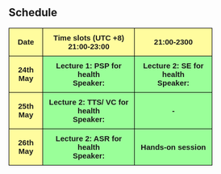 <!--
<div class="widewrapper pagetitle">
  <div class="container" style="background-color:#617863">
    <h1 style="color:white;">Schedule</h1>
  </div>
</div>
-->

<br>
<br>

<h2> Schedule </h2>

<style type="text/css">
* {
  box-sizing: border-box;
}
/* Create two unequal columns that floats next to each other */
.column {
  float: left;
  width: 50%;
  padding: 10px;
}
/* Clear floats after the columns */
.row:after {
  content: "";
  display: table;
  clear: both;
}
.modal {
  display: none; /* Hidden by default */
  position: fixed; /* Stay in place */
  z-index: 1; /* Sit on top */
  padding-top: 100px; /* Location of the box */
  left: 0;
  top: 0;
  width: 100%; /* Full width */
  height: 100%; /* Full height */
  overflow: auto; /* Enable scroll if needed */
  background-color: rgb(0,0,0); /* Fallback color */
  background-color: rgba(0,0,0,0.4); /* Black w/ opacity */
}
/* Modal Content */
.modal-content {
  background-color: #fefefe;
  margin: auto;
  padding: 20px;
  border: 1px solid #888;
  width: 80%;
}
/* The Close Button */
.close {
  color: #aaaaaa;
  float: right;
  font-size: 28px;
  font-weight: bold;
}
.close:hover,
.close:focus {
  color: #000;
  text-decoration: none;
  cursor: pointer;
}
.tg  {border-collapse:collapse;border-spacing:0;margin:0px auto;}
.tg td{border-color:black;border-style:solid;border-width:1px;font-family:Arial, sans-serif;font-size:14px;
  overflow:hidden;padding:10px 5px;word-break:normal;}
.tg th{border-color:black;border-style:solid;border-width:1px;font-family:Arial, sans-serif;font-size:14px;
  font-weight:normal;overflow:hidden;padding:10px 5px;word-break:normal;}
.tg .tg-xgl6{border-color:#000000;font-size:15px;font-weight:bold;text-align:center;vertical-align:middle}
.tg .tg-ecxm{background-color:#fffc9e;border-color:#000000;font-size:15px;font-weight:bold;text-align:center;vertical-align:middle}
.tg .tg-90df{background-color:#D9EAD3;border-color:#000000;font-size:15px;font-weight:bold;text-align:center;vertical-align:middle}
.tg .tg-rjxh{background-color:#fd6864;border-color:#000000;font-size:15px;font-weight:bold;text-align:center;vertical-align:middle}
.tg .tg-hjwb{background-color:#9aff99;border-color:#000000;font-size:15px;font-weight:bold;text-align:center;vertical-align:middle}
.tg .tg-9pb7{background-color:#d9ead3;border-color:#000000;font-size:15px;font-weight:bold;text-align:center;vertical-align:middle}
.tg .tg-hjzu{background-color:#cbcefb;border-color:#000000;font-size:15px;font-weight:bold;text-align:center;vertical-align:middle}
.tg .tg-ir9u{background-color:#34cdf9;border-color:#000000;font-size:15px;font-weight:bold;text-align:center;vertical-align:middle}
.tg .tg-ju2b{background-color:#ffccc9;border-color:#000000;font-size:15px;font-weight:bold;text-align:center;vertical-align:middle}
.tg .tg-51jv{background-color:#32cb00;border-color:#000000;font-size:15px;font-weight:bold;text-align:center;vertical-align:middle}
.tg .tg-s4x1{background-color:#FD6864;border-color:#000000;font-size:15px;font-weight:bold;text-align:center;vertical-align:top}
.tg .tg-g6s8{background-color:#9698ed;border-color:#000000;font-size:15px;font-weight:bold;text-align:center;vertical-align:middle}
@media screen and (max-width: 767px) {.tg {width: auto !important;}.tg col {width: auto !important;}.tg-wrap {overflow-x: auto;-webkit-overflow-scrolling: touch;margin: auto 0px;}}</style>
<div class="tg-wrap"><table class="tg">
<thead>
  <tr>
    <th class="tg-ecxm">Date</th>
    <th class="tg-ecxm">Time slots (UTC +8)<br>21:00-23:00</th>
    <th class="tg-ecxm">21:00-2300</th>
  </tr>
</thead>
<tbody>
<tr>
  <td class="tg-ecxm">24th May</td>
  <td class="tg-hjwb">Lecture 1: PSP for health<br>Speaker:</td>
  <td class="tg-hjwb">Lecture 2: SE for health<br>Speaker:</td>
</tr>
<tr>
  <td class="tg-ecxm">25th May</td>
  <td class="tg-hjwb">Lecture 2: TTS/ VC for health<br>Speaker:</td>
  <td class="tg-hjwb">-</td>
</tr>
<tr>
  <td class="tg-ecxm">26th May</td>
  <td class="tg-hjwb">Lecture 2: ASR for health<br>Speaker:</td>
  <td class="tg-hjwb">Hands-on session</td>
</tr>
</tbody>
</table></div>

<div id="prasannaModal" class="modal">

  <!-- Modal content -->
  <div class="modal-content">
    <span onclick="closefunction(this)" class="close" id="prasannaclose">&times;</span>
    <p><strong>Title: </strong>Speech Processing: Handcrafted features to Deep Representations</p>
  <p><strong>Abstract: </strong>With the advent of deep learning to the speech processing field for about a decade, a lot of attempts have been made towards learning the representations from spectrographic representation of speech. These representations are based on nonlinear processing and
seem to capture more information from speech. The other mostly practised approach is handcrafted features extracted using signal processing and linked to speech production and/or perception. These approaches are mostly based on linear processing and are mathematically tractable.  This talk will take through the journey of speech processing from earliest explorations of handcrafted features to the latest deep representations. </p>

<p><strong>Brief Bio:</strong> Dr. S. R. M. Prasanna is Dean (Faculty Welfare, Research and Development) and Professor, Dept of Electrical Engineering at IIT Dharwad since July 2017. He was faculty member at the Dept of Electronics and Electrical Engineering at IIT Guwahati from August 2004 to July 2017. He was also Dean (Research and Development) from July 2015 to July 2017 at IIT Guwahati. He
obtained his PhD in CSE from IIT Madras in 2004, MTech in Industrial Electronics from NITK Surathkal in 1997 and BE in Electronics from SSIT Tumakuru (then with Bangalore University) in 1994. He has guided 20 PhD Theses and 12 ongoing in the areas of Speech and Handwriting processing. He has published over 250 research articles in reputed Indian and International journals and conferences. He has executed large volume funded projects and also provided consultancy to many public sector and private limited companies
in the areas of speech processing.</p>
  </div>

</div>

<div id="vikasModal" class="modal">

  <!-- Modal content -->
  <div class="modal-content">
    <span onclick="closefunction(this)" class="close" id="vikasclose">&times;</span>
    <p><strong>Title: </strong>Recent advances in transfer learning and multilingual methods for streaming end-to-end ASR systems</p>
  <p><strong>Abstract: </strong>Transfer learning (TL) and multilingual models often improve the performance of low resource langauges, by leveraging data from high resource langauges. Multilingual models also simplify the training and deployment strategy, as a single model is used for multiple languages. This talk will provide an overview of recent advances in TL and multilingual methods for streaming end-to-end (E2E) ASR systems.  Though there is considerable progress, most of the multilingual methods assume the availability of the input language. Hence, it is still challenging to provide a truly multilingual experience, where users can interact with voice assistants in any language, interchangeably, without explicitly setting the language of the conversation. While highlighting the improvements made, we will also discuss the practical challenges and potential research directions in building a truly multilingual experience.</p>
  <p><strong>Brief Bio: </strong>Vikas Joshi is a senior researcher at Microsoft Speech team in India, working on various speech technologies including multilingual end-to-end ASR systems. Prior to Microsoft, he spent 3 years at Amazon Alexa, building large scale ASR systems and 4.5 years at IBM India Research labs. Vikas obtained his PhD degree from IIT Madras in 2016 and completed BTech from BVB college of Engineering, Hubli. He has over 15 publications and 10 granted patents.</p>
  Weblink:<a href="https://in.linkedin.com/in/vikas-joshi-aa3b939">https://in.linkedin.com/in/vikas-joshi-aa3b939</a>
  </div>

</div>

<div id="garimellaModal" class="modal">

  <!-- Modal content -->
  <div class="modal-content">
    <span onclick="closefunction(this)" class="close">&times;</span>
    <p><strong>Title:</strong> Overview of Speech Recognition Technology in Conversational Agents</p>
  <p><strong>Abstract:</strong> From the early days of modern Automatic Speech Recognition (ASR) research in the 1990s, one of the driving visions of the field has been a computer-based assistant that could accomplish tasks for the user, simply by being spoken to. Today, we are close to achieving that vision, with a whole array of speech-enabled AI agents eager to help users. Amazon’s Alexa pioneered the AI assistant concept for smart speaker devices enabled by far-field ASR. It currently supports billions of customer interactions per week, on over 100 million devices across multiple languages. This talk will give an overview of the interplay between underlying speech technologies, including wakeword detection, endpointing, speaker identification, and speech recognition that enable Alexa. We highlight successes and challenges in developing large-scale ASR, and dive into the unique data aspects of large-scale deployments like Alexa, where a continuous stream of unlabeled data enables successful applications of semi-supervised learning. Finally, we highlight problems that remain to be solved before the promise of a fully natural, conversational assistant is fully realized.</p>

<p><strong>Brief Bio:</strong> Sri Garimella is a senior manager of Applied Science, Alexa ASR in India. His team developed the ASR technology for launching Alexa in Indian English and Hindi languages. Sri obtained PhD from the Department of Electrical and Computer Engineering, Center for Language and Speech Processing at the Johns Hopkins University, Baltimore, USA in 2012. And Master of Engineering in Signal Processing from the Indian Institute of Science, Bangalore, India in 2006.</p>
Weblink:<a href="https://sites.google.com/site/sivaramiisc/">https://sites.google.com/site/sivaramiisc/</a>
  </div>

</div>

<div id="anuragModal" class="modal">

  <!-- Modal content -->
  <div class="modal-content">
    <span onclick="closefunction(this)" class="close">&times;</span>
    <p><strong>Title:</strong> Spoken Language Understanding for the Indic Region.</p>
  <p><strong>Abstract:</strong> In this talk, we will touch upon some of the key challenges in building Spoken Language Understanding systems for the Indic region. We begin with an insight on the usage of code-mixed multi-lingual utterances where many Indic languages (beyond Hindi) are freely used. We show how such Indic language usage gets represented in Latin script in a transliterated form and current state of the art multi-lingual language models (such as XLM-R, mBERT) surprisingly do not build common representations of transliterated text and that in the original language. We then introduce research in Continual Language Learning as an emerging area to bridge this gap. The Indic region also sees wide variety of spoken language variations including grammatical errors and ambiguous utterances leading to noise in data. We present recent progress in the area of Robust Machine Learning that aims to build learning algorithms that are resilient to noise in data. </p>

<p><strong>Brief Bio:</strong> Anurag Dwarakanath is an applied science manager in Alexa AI and leads a team of scientists building machine learning and statistical models for the Natural Language Understanding components of Alexa. His interests include multi-lingual natural language processing, robustness in deep learning and verification & validation of deep learning systems. Anurag holds a PhD from Indian Institute of Management Calcutta where he studied the application of Graph Theory in Wireless Sensor Networks. Anurag has over 20 publications and 15 patents. </p>
  </div>

</div>


<div id="samuelModal" class="modal">

  <!-- Modal content -->
  <div class="modal-content">
    <span onclick="closefunction(this)" class="close">&times;</span>
    <p><strong>Title:</strong> What next after ASR in Indian Languages? We speak in order to be understood!</p>
  <p><strong>Abstract:</strong> The MUCS 2021 challenge has focused on building multilingual and code-switching ASR systems for Indian languages in low resource settings. Within this challenge, teams have successfully tackled important problems and have demonstrated significant improvements on various languages. Where do these gains lead us next? If we speak in order to be understood, we advocate that the next frontier in this space is spoken language understanding (SLU). In this talk we will review recent work in end-to-end spoken language understanding, where the speech input is directly processed into intent without going through an intermediate text transcript. The lessons learnt in building ASR systems in low resource settings are extremely useful for this task too, as very often there is very limited SLU training data. We will share insights on training E2E SLU systems and the challenges ahead and how they can be applied for Indic languages.</p>

<p><strong>Brief Bio:</strong> Samuel Thomas received his B.Tech degree in Computer Engineering from the Cochin University of Science and Technology, India (2000) and M.S degree in Computer Science and Engineering from the Indian Institute of Technology Madras, India (2006) before earning his Doctor of Philosophy degree from the Johns Hopkins University, Baltimore in 2012. Since graduation, he has been at the IBM T.J. Watson Research Center, New York with the Speech Technologies Group. In the past, he has worked on several speech research projects and workshops with the Center for Language and Speech Processing (CLSP) at JHU, the Idiap Research Institute, Switzerland and the TeNeT group, IIT Madras. His research interests include speech processing and machine learning for speech recognition, spoken language understanding, speech synthesis and speaker recognition.</p>
Weblink:<a href="https://researcher.watson.ibm.com/researcher/view.php?person=us-sthomas">https://researcher.watson.ibm.com/researcher/view.php?person=us-sthomas</a>
  </div>

</div>

<div id="umeshModal" class="modal">

  <!-- Modal content -->
  <div class="modal-content">
    <span onclick="closefunction(this)" class="close">&times;</span>
    <p><strong>Title:</strong> Automatic Speech Recognition using Models from GMM-HMM  to Transformers to wav2vec2.0</p>
  <p><strong>Abstract:</strong> In this talk, I will give an overview of various models used in Automatic Speech Recognition. After a brief overview of conventional GMM-HMM models and the role of lexicon and language models, I will talk about the recent progress based on deep-learning methods. This will include DNN-HMM and CTC based approaches. This will be followed by the sequence-to-sequence approaches including Attention-Based Encoder Decoder as well as transformers. Finally, I will talk about self-supervised approaches that are inspired by BERT, GPT and contrastive predictive coding including methods like MockingJay, Wav2vec and HuBERT.</p>
  Weblink:<a href="http://www.ee.iitm.ac.in/~umeshs/">http://www.ee.iitm.ac.in/~umeshs/</a>
  </div>

</div>

<div id="shinjiModal" class="modal">

  <!-- Modal content -->
  <div class="modal-content">
    <span onclick="closefunction(this)" class="close">&times;</span>
    <p><strong>Title:</strong> Introduction of ESPnet, End-to-End Speech Processing Toolkit</p>

<p><strong>Abstract:</strong> An end-to-end neural approach has become a popular alternative to conventional modular approaches in various speech applications including speech recognition and synthesis.
    One of the benefits of this end-to-end neural framework is that we can use a unified framework for different speech processing problems based on sequence-to-sequence modeling. This tutorial aims to introduce various end-to-end speech processing applications by focusing on the above unified framework within an open source toolkit named ESPnet (End-to-end speech processing toolkit https://github.com/espnet/espnet). We will explain the recent advance of ESPnet, including conformer: convolution-augmented transformer, and show an example of making an ESPnet recipe to build a state-of-the-art ASR system. </p>
<div class="row">  
  <div class="column">
  <p><strong>Brief Bio: </strong>Shinji Watanabe is an Associate Professor at Carnegie Mellon University, Pittsburgh, PA. He received his B.S., M.S., and Ph.D. (Dr. Eng.) degrees from Waseda University, Tokyo, Japan. He was a research scientist at NTT Communication Science Laboratories, Kyoto, Japan, from 2001 to 2011, a visiting scholar in Georgia institute of technology, Atlanta, GA in 2009, and a senior principal research scientist at Mitsubishi Electric Research Laboratories (MERL), Cambridge, MA USA from 2012 to 2017. Prior to the move to Carnegie Mellon University, he was an associate research professor at Johns Hopkins University, Baltimore, MD USA from 2017 to 2020. His research interests include automatic speech recognition, speech enhancement, spoken language understanding, and machine learning for speech and language processing. He has been published more than 200 papers in peer-reviewed journals and conferences and received several awards, including the best paper award from the IEEE ASRU in 2019. He served as an Associate Editor of the IEEE Transactions on Audio Speech and Language Processing. He was/has been a member of several technical committees, including the APSIPA Speech, Language, and Audio Technical Committee (SLA), IEEE Signal Processing Society Speech and Language Technical Committee (SLTC), and Machine Learning for Signal Processing Technical Committee (MLSP).</p>
  Weblink:<a href="https://sites.google.com/view/shinjiwatanabe">https://sites.google.com/view/shinjiwatanabe</a>
</div>
<div class="column">

  <p><strong>Brief Bio: </strong>Pengcheng Guo is a Ph.D. candidate at Northwestern Polytechnical University, Xi'an, China.
His supervisors are Prof. Lei Xie and Prof. Shinji Watanabe. From Jul. 2017 to Jul. 2018, he was a research assistant at Nanyang Technology University, Singapore, collaborating with Prof. Eng Siong Chng and Prof. Haizhou Li. From Apr. 2019 to Nov. 2019, he was a research intern at ByteDance AI Lab, Beijing, China, collaborating with Dr. Yuxuan Wang (the author of Tacotron). From Jan.2020 to Jan. 2021, he joined Shinji Watanabe’s team as a visiting scholar at Johns Hopkins University, Baltimore, US. His research interests include automatic speech recognition, domain adaptation, and adversarial training. He is the main developer of ESPnet and has contributed to a lot of projects, including the Conformer architecture, various ASR benchmark recipes, etc.</p>
<br>

  <p><strong>Brief Bio: </strong>Sathvik udupa is a research associate at the Indian Institute of Science, Bangalore, India. He works on speech synthesis & multi-modal problems in speech production, under the supervision of Prof. Prasanta Kumar Ghosh. He received his B.E degree from Ramaiah Institute of Technology, Bangalore in 2019. After college, he worked at an AI startup- MyHealthcareAI and in 2020, he started working with Prof. Prasanta Kumar Ghosh. His research interests are in the realm of multi-modal learning.</p>

</div>
</div>

</div>


<script>

var modal;

// When the user clicks the button, open the modal
function prasanna(x) {
  modal = document.getElementById("prasannaModal");
  modal.style.display = "block";
  //span = document.getElementsById("prasannaclose");
}
// When the user clicks the button, open the modal
function garimella(x) {
  modal = document.getElementById("garimellaModal");
  modal.style.display = "block";
  //span = document.getElementsByClassName("garimellaclose")[0];
}
// When the user clicks the button, open the modal
function anurag(x) {
  modal = document.getElementById("anuragModal");
  modal.style.display = "block";
  //span = document.getElementsByClassName("anuragclose")[0];
}

function samuel(x) {
  modal = document.getElementById("samuelModal");
  modal.style.display = "block";
  //span = document.getElementsByClassName("samuelclose")[0];
}

function umesh(x) {
  modal = document.getElementById("umeshModal");
  modal.style.display = "block";
  //span = document.getElementsByClassName("samuelclose")[0];
}


function shinji(x) {
  modal = document.getElementById("shinjiModal");
  modal.style.display = "block";
  //span = document.getElementsByClassName("samuelclose")[0];
}
function vikas(x) {
  modal = document.getElementById("vikasModal");
  modal.style.display = "block";
  //span = document.getElementsByClassName("samuelclose")[0];
}

// When the user clicks on <span> (x), close the modal
function closefunction(x){
  modal.style.display = "none";
}
// When the user clicks anywhere outside of the modal, close it
window.onclick = function(event) {
  if (event.target == modal) {
    modal.style.display = "none";
  }
}
</script>
